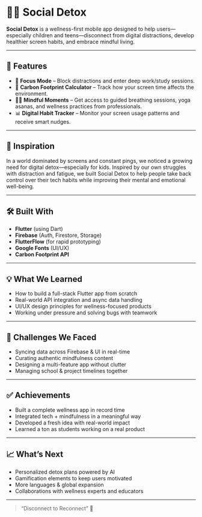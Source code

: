 
# 🧘‍♂️ Social Detox

**Social Detox** is a wellness-first mobile app designed to help users—especially children and teens—disconnect from digital distractions, develop healthier screen habits, and embrace mindful living.

---

## 🌟 Features

- 📵 **Focus Mode** – Block distractions and enter deep work/study sessions.
- 🌱 **Carbon Footprint Calculator** – Track how your screen time affects the environment.
- 🧘‍♀️ **Mindful Moments** – Get access to guided breathing sessions, yoga asanas, and wellness practices from professionals.
- 📊 **Digital Habit Tracker** – Monitor your screen usage patterns and receive smart nudges.

---

## 🚀 Inspiration

In a world dominated by screens and constant pings, we noticed a growing need for digital detox—especially for kids. Inspired by our own struggles with distraction and fatigue, we built Social Detox to help people take back control over their tech habits while improving their mental and emotional well-being.

---

## 🛠️ Built With

- **Flutter** (using Dart)
- **Firebase** (Auth, Firestore, Storage)
- **FlutterFlow** (for rapid prototyping)
- **Google Fonts** (UI/UX)
- **Carbon Footprint API**

---

## 💡 What We Learned

- How to build a full-stack Flutter app from scratch  
- Real-world API integration and async data handling  
- UI/UX design principles for wellness-focused products  
- Working under pressure and solving bugs with teamwork  

---

## 🧗 Challenges We Faced

- Syncing data across Firebase & UI in real-time  
- Curating authentic mindfulness content  
- Designing a multi-feature app without clutter  
- Managing school & project timelines together  

---

## ✅ Achievements

- Built a complete wellness app in record time  
- Integrated tech + mindfulness in a meaningful way  
- Developed a fresh idea with real-world impact  
- Learned a ton as students working on a real product  

---

## 📈 What’s Next

- Personalized detox plans powered by AI  
- Gamification elements to keep users motivated  
- More languages & global expansion  
- Collaborations with wellness experts and educators  

---

> “Disconnect to Reconnect” 🌿

